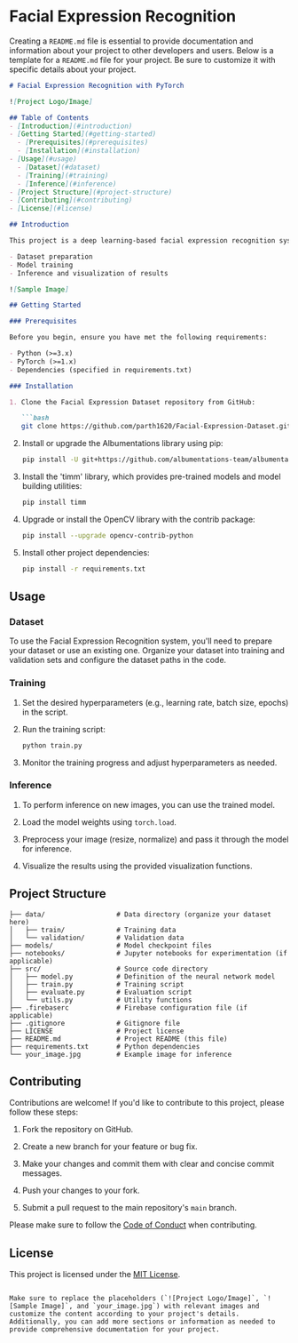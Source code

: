 # Facial Expression Recognition

Creating a `README.md` file is essential to provide documentation and information about your project to other developers and users. Below is a template for a `README.md` file for your project. Be sure to customize it with specific details about your project.

```markdown
# Facial Expression Recognition with PyTorch

![Project Logo/Image]

## Table of Contents
- [Introduction](#introduction)
- [Getting Started](#getting-started)
  - [Prerequisites](#prerequisites)
  - [Installation](#installation)
- [Usage](#usage)
  - [Dataset](#dataset)
  - [Training](#training)
  - [Inference](#inference)
- [Project Structure](#project-structure)
- [Contributing](#contributing)
- [License](#license)

## Introduction

This project is a deep learning-based facial expression recognition system implemented using PyTorch. It can classify facial expressions into seven different emotions: angry, disgust, fear, happy, neutral, sad, and surprise. The project includes the following components:

- Dataset preparation
- Model training
- Inference and visualization of results

![Sample Image]

## Getting Started

### Prerequisites

Before you begin, ensure you have met the following requirements:

- Python (>=3.x)
- PyTorch (>=1.x)
- Dependencies (specified in requirements.txt)

### Installation

1. Clone the Facial Expression Dataset repository from GitHub:

   ```bash
   git clone https://github.com/parth1620/Facial-Expression-Dataset.git
   ```

2. Install or upgrade the Albumentations library using pip:

   ```bash
   pip install -U git+https://github.com/albumentations-team/albumentations
   ```

3. Install the 'timm' library, which provides pre-trained models and model building utilities:

   ```bash
   pip install timm
   ```

4. Upgrade or install the OpenCV library with the contrib package:

   ```bash
   pip install --upgrade opencv-contrib-python
   ```

5. Install other project dependencies:

   ```bash
   pip install -r requirements.txt
   ```

## Usage

### Dataset

To use the Facial Expression Recognition system, you'll need to prepare your dataset or use an existing one. Organize your dataset into training and validation sets and configure the dataset paths in the code.

### Training

1. Set the desired hyperparameters (e.g., learning rate, batch size, epochs) in the script.

2. Run the training script:

   ```bash
   python train.py
   ```

3. Monitor the training progress and adjust hyperparameters as needed.

### Inference

1. To perform inference on new images, you can use the trained model.

2. Load the model weights using `torch.load`.

3. Preprocess your image (resize, normalize) and pass it through the model for inference.

4. Visualize the results using the provided visualization functions.

## Project Structure

```
├── data/                  # Data directory (organize your dataset here)
│   ├── train/             # Training data
│   └── validation/        # Validation data
├── models/                # Model checkpoint files
├── notebooks/             # Jupyter notebooks for experimentation (if applicable)
├── src/                   # Source code directory
│   ├── model.py           # Definition of the neural network model
│   ├── train.py           # Training script
│   ├── evaluate.py        # Evaluation script
│   └── utils.py           # Utility functions
├── .firebaserc            # Firebase configuration file (if applicable)
├── .gitignore             # Gitignore file
├── LICENSE                # Project license
├── README.md              # Project README (this file)
├── requirements.txt       # Python dependencies
└── your_image.jpg         # Example image for inference
```

## Contributing

Contributions are welcome! If you'd like to contribute to this project, please follow these steps:

1. Fork the repository on GitHub.

2. Create a new branch for your feature or bug fix.

3. Make your changes and commit them with clear and concise commit messages.

4. Push your changes to your fork.

5. Submit a pull request to the main repository's `main` branch.

Please make sure to follow the [Code of Conduct](CODE_OF_CONDUCT.md) when contributing.

## License

This project is licensed under the [MIT License](LICENSE).
```

Make sure to replace the placeholders (`![Project Logo/Image]`, `![Sample Image]`, and `your_image.jpg`) with relevant images and customize the content according to your project's details. Additionally, you can add more sections or information as needed to provide comprehensive documentation for your project.
